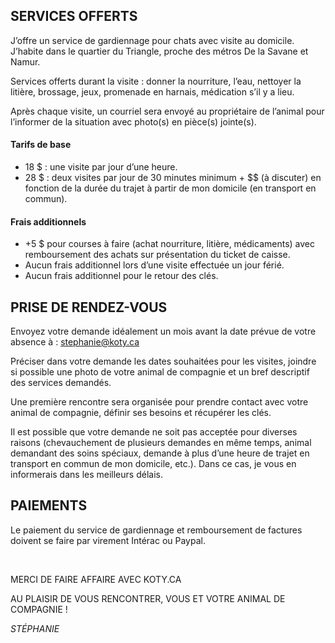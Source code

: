 ## SERVICES OFFERTS
J’offre un service de gardiennage pour chats avec visite au domicile. J’habite dans le quartier du Triangle, proche des métros De la Savane et Namur. 

Services offerts durant la visite : donner la nourriture, l’eau, nettoyer la litière, brossage, jeux, promenade en harnais, médication s’il y a lieu.

Après chaque visite, un courriel sera envoyé au propriétaire de l’animal pour l’informer de la situation avec photo(s) en pièce(s) jointe(s).

#### Tarifs de base	 
* 18 $ : une visite par jour d’une heure.
* 28 $ : deux visites par jour de 30 minutes minimum	+ $$ (à discuter) en fonction de la durée du trajet à partir de mon domicile (en transport en commun).

#### Frais additionnels
* +5 $ pour courses à faire (achat nourriture, litière, médicaments) avec remboursement des achats sur présentation du ticket de caisse.
* Aucun frais additionnel lors d’une visite effectuée un jour férié.
* Aucun frais additionnel pour le retour des clés.


## PRISE DE RENDEZ-VOUS
Envoyez votre demande idéalement un mois avant la date prévue de votre absence à : <stephanie@koty.ca>

Préciser dans votre demande les dates souhaitées pour les visites, joindre si possible une photo de votre animal de compagnie et un bref descriptif des services demandés.

Une première rencontre sera organisée pour prendre contact avec votre animal de compagnie, définir ses besoins et récupérer les clés. 

Il est possible que votre demande ne soit pas acceptée pour diverses raisons (chevauchement de plusieurs demandes en même temps, animal demandant des soins spéciaux, demande à plus d’une heure de trajet en transport en commun de mon domicile, etc.). Dans ce cas, je vous en informerais dans les meilleurs délais.


## PAIEMENTS
Le paiement du service de gardiennage et remboursement de factures doivent se faire par virement Intérac ou Paypal.

&nbsp;

MERCI DE FAIRE AFFAIRE AVEC KOTY.CA

AU PLAISIR DE VOUS RENCONTRER, VOUS ET VOTRE ANIMAL DE COMPAGNIE !

*STÉPHANIE*
